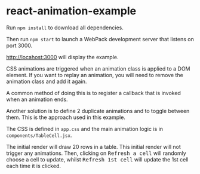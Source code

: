 # react-animation-example

Run `npm install` to download all dependencies.

Then run `npm start` to launch a WebPack development server that listens on port 3000.

[http://locahost:3000](http://localhost:3000) will display the example.

CSS animations are triggered when an animation class is applied to a DOM element.  If you want to replay an animation, you will need to remove the animation class and add it again.

A common method of doing this is to register a callback that is invoked when an animation ends.

Another solution is to define 2 duplicate animations and to toggle between them.  This is the approach used in this example.

The CSS is defined in `app.css` and the main animation logic is in `components/TableCell.jsx`.


The initial render will draw 20 rows in a table.  This initial render will not trigger any animations.  Then, clicking on <kbd>Refresh a cell</kbd> will randomly choose a cell to update, whilst <kbd>Refresh 1st cell</kbd> will update the 1st cell each time it is clicked. 
